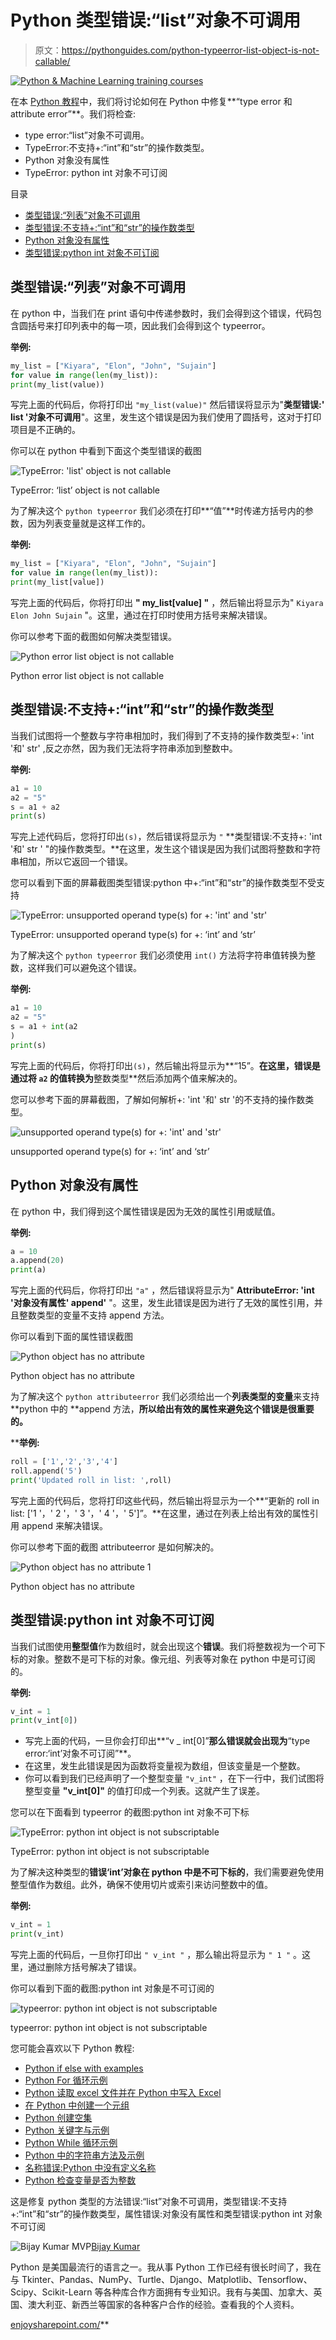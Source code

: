 # Python 类型错误:“list”对象不可调用

> 原文：<https://pythonguides.com/python-typeerror-list-object-is-not-callable/>

[![Python & Machine Learning training courses](img/49ec9c6da89a04c9f45bab643f8c765c.png)](https://sharepointsky.teachable.com/p/python-and-machine-learning-training-course)

在本 [Python 教程](https://pythonguides.com/python-download-and-installation/)中，我们将讨论如何在 Python 中修复**“type error 和 attribute error”**。我们将检查:

*   type error:“list”对象不可调用。
*   TypeError:不支持+:“int”和“str”的操作数类型。
*   Python 对象没有属性
*   TypeError: python int 对象不可订阅

目录

[](#)

*   [类型错误:“列表”对象不可调用](#TypeError_list_object_is_not_callable "TypeError: ‘list’ object is not callable")
*   [类型错误:不支持+:“int”和“str”的操作数类型](#TypeError_unsupported_operand_types_for_int_and_str "TypeError: unsupported operand type(s) for +: ‘int’ and ‘str’")
*   [Python 对象没有属性](#Python_object_has_no_attribute "Python object has no attribute")
*   [类型错误:python int 对象不可订阅](#TypeError_python_int_object_is_not_subscriptable "TypeError: python int object is not subscriptable")

## 类型错误:“列表”对象不可调用

在 python 中，当我们在 print 语句中传递参数时，我们会得到这个错误，代码包含圆括号来打印列表中的每一项，因此我们会得到这个 typeerror。

**举例:**

```py
my_list = ["Kiyara", "Elon", "John", "Sujain"]
for value in range(len(my_list)):
print(my_list(value))
```

写完上面的代码后，你将打印出 `"my_list(value)"` 然后错误将显示为"**类型错误:' list '对象不可调用**"。这里，发生这个错误是因为我们使用了圆括号，这对于打印项目是不正确的。

你可以在 python 中看到下面这个类型错误的截图

![TypeError: 'list' object is not callable](img/41b078a7a7a3599e2504187773fd6e3a.png "TypeError list object is not callable")

TypeError: ‘list’ object is not callable

为了解决这个 `python typeerror` 我们必须在打印**“值”**时传递方括号内的参数，因为列表变量就是这样工作的。

**举例:**

```py
my_list = ["Kiyara", "Elon", "John", "Sujain"]
for value in range(len(my_list)):
print(my_list[value])
```

写完上面的代码后，你将打印出 **" my_list[value] "** ，然后输出将显示为" `Kiyara Elon John Sujain` "。这里，通过在打印时使用方括号来解决错误。

你可以参考下面的截图如何解决类型错误。

![Python error list object is not callable](img/0e4f6b98ef3d7006f38cc9fc17b4d1ab.png "Python error list object is not callable")

Python error list object is not callable

## 类型错误:不支持+:“int”和“str”的操作数类型

当我们试图将一个整数与字符串相加时，我们得到了不支持的操作数类型+: 'int '和' str' ,反之亦然，因为我们无法将字符串添加到整数中。

**举例:**

```py
a1 = 10
a2 = "5"
s = a1 + a2
print(s)
```

写完上述代码后，您将打印出`(s)`，然后错误将显示为 `"` **类型错误:不支持+: 'int '和' str ' "的操作数类型。**在这里，发生这个错误是因为我们试图将整数和字符串相加，所以它返回一个错误。

您可以看到下面的屏幕截图类型错误:python 中+:“int”和“str”的操作数类型不受支持

![TypeError: unsupported operand type(s) for +: 'int' and 'str'](img/86858d7eb2afb888eb8029a334c456c7.png "TypeError unsupported operand types for int and str")

TypeError: unsupported operand type(s) for +: ‘int’ and ‘str’

为了解决这个 `python typeerror` 我们必须使用 `int()` 方法将字符串值转换为整数，这样我们可以避免这个错误。

**举例:**

```py
a1 = 10
a2 = "5"
s = a1 + int(a2
)
print(s)
```

写完上面的代码后，你将打印出`(s)`，然后输出将显示为**“15”。**在这里，错误是通过将 `a2` 的值转换为**整数类型**然后添加两个值来解决的。

您可以参考下面的屏幕截图，了解如何解析+: 'int '和' str '的不支持的操作数类型。

![unsupported operand type(s) for +: 'int' and 'str'](img/3731f8fa319d242fb4fe47d21c4da596.png "unsupported operand types for int and str")

unsupported operand type(s) for +: ‘int’ and ‘str’

## Python 对象没有属性

在 python 中，我们得到这个属性错误是因为无效的属性引用或赋值。

**举例:**

```py
a = 10
a.append(20)
print(a)
```

写完上面的代码后，你将打印出 `"a"` ，然后错误将显示为" **AttributeError: 'int '对象没有属性' append'** "。这里，发生此错误是因为进行了无效的属性引用，并且整数类型的变量不支持 append 方法。

你可以看到下面的属性错误截图

![Python object has no attribute](img/29bdd0377a1b98eed200d712d00aa8f3.png "Python object has no attribute")

Python object has no attribute

为了解决这个 `python attributeerror` 我们必须给出一个**列表类型的变量**来支持**python 中的 **append 方法，**所以给出有效的属性来避免这个错误是很重要的。**

 ****举例:**

```py
roll = ['1','2','3','4']
roll.append('5')
print('Updated roll in list: ',roll)
```

写完上面的代码后，您将打印这些代码，然后输出将显示为一个**“更新的 roll in list: ['1 '，' 2 '，' 3 '，' 4 '，' 5']”。**在这里，通过在列表上给出有效的属性引用 append 来解决错误。

你可以参考下面的截图 attributeerror 是如何解决的。

![Python object has no attribute 1](img/1b5ebdbd1b909a25e29e8a156d0b1a2f.png "Python object has no attribute 1")

Python object has no attribute

## 类型错误:python int 对象不可订阅

当我们试图使用**整型值**作为数组时，就会出现这个**错误**。我们将整数视为一个可下标的对象。整数不是可下标的对象。像元组、列表等对象在 python 中是可订阅的。

**举例:**

```py
v_int = 1
print(v_int[0])
```

*   写完上面的代码，一旦你会打印出**“v _ int[0]”**那么错误就会出现为**“type error:‘int’对象不可订阅”**。
*   在这里，发生此错误是因为函数将变量视为数组，但该变量是一个整数。
*   你可以看到我们已经声明了一个整型变量 `"v_int"` ，在下一行中，我们试图将整型变量 **"v_int[0]"** 的值打印成一个列表。这就产生了误差。

您可以在下面看到 typeerror 的截图:python int 对象不可下标

![TypeError: python int object is not subscriptable](img/2a7e6a999dd5ad808cddf7bb89d7a5ee.png "TypeError python int object is not subscriptable")

TypeError: python int object is not subscriptable

为了解决这种类型的**错误‘int’对象在 python 中是不可下标的**，我们需要避免使用整型值作为数组。此外，确保不使用切片或索引来访问整数中的值。

**举例:**

```py
v_int = 1
print(v_int)
```

写完上面的代码后，一旦你打印出 `" v_int "` ，那么输出将显示为 `" 1 "` 。这里，通过删除方括号解决了错误。

你可以看到下面的截图:python int 对象是不可订阅的

![typeerror: python int object is not subscriptable](img/c1b6fe9046f1cf24237e5450c26a0c39.png "TypeError python int object is not subscriptable 2")

typeerror: python int object is not subscriptable

您可能会喜欢以下 Python 教程:

*   [Python if else with examples](https://pythonguides.com/python-if-else/)
*   [Python For 循环示例](https://pythonguides.com/python-for-loop/)
*   [Python 读取 excel 文件并在 Python 中写入 Excel](https://pythonguides.com/python-read-excel-file/)
*   [在 Python 中创建一个元组](https://pythonguides.com/create-a-tuple-in-python/)
*   [Python 创建空集](https://pythonguides.com/python-create-empty-set/)
*   [Python 关键字与示例](https://pythonguides.com/python-keywords/)
*   [Python While 循环示例](https://pythonguides.com/python-while-loop/)
*   [Python 中的字符串方法及示例](https://pythonguides.com/string-methods-in-python/)
*   [名称错误:Python 中没有定义名称](https://pythonguides.com/nameerror-name-is-not-defined/)
*   [Python 检查变量是否为整数](https://pythonguides.com/python-check-if-the-variable-is-an-integer/)

这是修复 python 类型的方法错误:“list”对象不可调用，类型错误:不支持+:“int”和“str”的操作数类型，属性错误:对象没有属性和类型错误:python int 对象不可订阅

![Bijay Kumar MVP](img/9cb1c9117bcc4bbbaba71db8d37d76ef.png "Bijay Kumar MVP")[Bijay Kumar](https://pythonguides.com/author/fewlines4biju/)

Python 是美国最流行的语言之一。我从事 Python 工作已经有很长时间了，我在与 Tkinter、Pandas、NumPy、Turtle、Django、Matplotlib、Tensorflow、Scipy、Scikit-Learn 等各种库合作方面拥有专业知识。我有与美国、加拿大、英国、澳大利亚、新西兰等国家的各种客户合作的经验。查看我的个人资料。

[enjoysharepoint.com/](https://enjoysharepoint.com/)[](https://www.facebook.com/fewlines4biju "Facebook")[](https://www.linkedin.com/in/fewlines4biju/ "Linkedin")[](https://twitter.com/fewlines4biju "Twitter")**